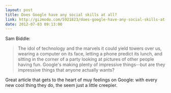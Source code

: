 ```yaml
---
layout: post
title: Does Google have any social skills at all?
link: http://gizmodo.com/5921823/does-google-have-any-social-skills-at-all
date: 2012-07-03 09:13:00
---
```


Sam Biddle:
> The idol of technology and the marvels it could yield towers over us,
> wearing a computer on its face, letting a phone predict its lunch, and
> sitting in the corner of a party looking at pictures of other people
> having fun. Google's making plenty of impressive things--but are they
> impressive things that anyone actually wants?

Great article that gets to the heart of muy feelings on Google: with
every new cool thing they do, the seem just a little creepier.
